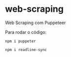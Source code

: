 # web-scraping
Web Scraping com Puppeteer

Para rodar o código:

`npm i puppeter`

`npm i readline-sync`
